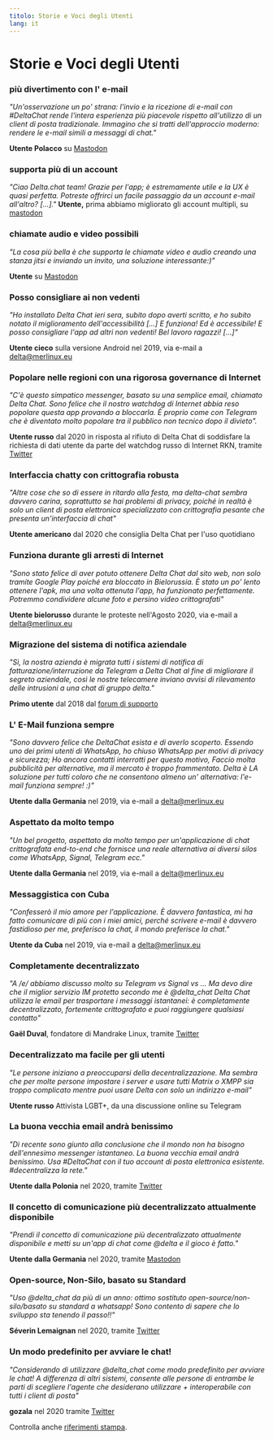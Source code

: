 ```yaml
---
titolo: Storie e Voci degli Utenti
lang: it
---
```


# Storie e Voci degli Utenti

### più divertimento con l' e-mail

_"Un'osservazione un po' strana: l'invio e la ricezione di e-mail con #DeltaChat rende l'intera esperienza più piacevole rispetto all'utilizzo di un client di posta tradizionale. Immagino che si tratti dell'approccio moderno: rendere le e-mail simili a messaggi di chat."_

**Utente Polacco** su [Mastodon](https://101010.pl/@michal/107107322703871076)

### supporta più di un account

_"Ciao Delta.chat team! Grazie per l'app; è estremamente utile e la UX è quasi perfetta. Potreste offrirci un facile passaggio da un account e-mail all'altro? [...]."_
**Utente,** prima abbiamo migliorato gli account multipli, su [mastodon](https://oc.todon.fr/@borispaing/106607795144753681)

### chiamate audio e video possibili

_"La cosa più bella è che supporta le chiamate video e audio creando una stanza jitsi e inviando un invito, una soluzione interessante:)"_

**Utente** su [Mastodon](https://masto.1146.nohost.me/@lps/106303722917783273)

### Posso consigliare ai non vedenti

_"Ho installato Delta Chat ieri sera, subito dopo averti scritto,
e ho subito notato il miglioramento dell'accessibilità [...]
E funziona! Ed è accessibile! E posso consigliare l'app ad altri non vedenti!
Bel lavoro ragazzi! [...]"_

**Utente cieco** sulla versione Android nel 2019, via e-mail a delta@merlinux.eu

### Popolare nelle regioni con una rigorosa governance di Internet

_"C'è questo simpatico messenger, basato su una semplice email, chiamato Delta Chat. Sono felice che il nostro watchdog di Internet abbia reso popolare questa app provando a bloccarla. È proprio come con Telegram che è diventato molto popolare tra il pubblico non tecnico dopo il divieto"._

**Utente russo** dal 2020 in risposta al rifiuto di Delta Chat di soddisfare la richiesta di dati utente da parte del watchdog russo di Internet RKN, tramite [Twitter](https://twitter.com/Alex0s/status/1256841124427313153)

### Interfaccia chatty con crittografia robusta

_"Altre cose che so di essere in ritardo alla festa, ma delta-chat sembra davvero carina, soprattutto se hai problemi di privacy, poiché in realtà è solo un client di posta elettronica specializzato con crittografia pesante che presenta un'interfaccia di chat"_

**Utente americano** dal 2020 che consiglia Delta Chat per l'uso quotidiano

### Funziona durante gli arresti di Internet

_"Sono stato felice di aver potuto ottenere Delta Chat dal sito web, non solo tramite Google Play poiché era bloccato in Bielorussia. È stato un po' lento ottenere l'apk, ma una volta ottenuta l'app, ha funzionato perfettamente. Potremmo condividere alcune foto e persino video crittografati"_

**Utente bielorusso** durante le proteste nell'Agosto 2020, via e-mail a delta@merlinux.eu

### Migrazione del sistema di notifica aziendale

_"Sì, la nostra azienda è migrata
tutti i sistemi di notifica di fatturazione/interruzione
da Telegram a Delta Chat
al fine di migliorare il segreto aziendale,
così le nostre telecamere inviano avvisi di rilevamento delle intrusioni
a una chat di gruppo delta."_

**Primo utente** dal 2018 dal [forum di supporto](https://support.delta.chat/t/clear-chat-function/163/8)


### L' E-Mail funziona sempre

_"Sono davvero felice che DeltaChat esista e di averlo scoperto.
Essendo uno dei primi utenti di WhatsApp, ho chiuso WhatsApp per motivi di privacy e sicurezza;
Ho ancora contatti interrotti per questo motivo,
Faccio molta pubblicità per alternative, ma il mercato è troppo frammentato.
Delta è LA soluzione per tutti coloro che ne consentono almeno un'
alternativa: l'e-mail funziona sempre! :)"_

**Utente dalla Germania** nel 2019, via e-mail a delta@merlinux.eu


### Aspettato da molto tempo

_"Un bel progetto, aspettato da molto tempo
per un'applicazione di chat crittografata end-to-end che fornisce una reale alternativa ai
diversi silos come WhatsApp, Signal, Telegram ecc."_

**Utente dalla Germania** nel 2019, via e-mail a delta@merlinux.eu


### Messaggistica con Cuba

_"Confesserò il mio amore per l'applicazione.
È davvero fantastica, mi ha fatto comunicare di più con i miei amici,
perché scrivere e-mail è davvero fastidioso per me, preferisco la chat, il mondo preferisce la chat."_

**Utente da Cuba** nel 2019, via e-mail a delta@merlinux.eu


### Completamente decentralizzato

_"A /e/ abbiamo discusso molto su Telegram vs Signal vs ...
Ma devo dire che il miglior servizio IM protetto secondo me è @delta_chat
Delta Chat utilizza le email per trasportare i messaggi istantanei:
è completamente decentralizzato, fortemente crittografato e puoi raggiungere qualsiasi contatto"_

**Gaël Duval**, fondatore di Mandrake Linux, tramite [Twitter](https://twitter.com/gael_duval/status/1122906779002777600)

### Decentralizzato ma facile per gli utenti

_"Le persone iniziano a preoccuparsi della decentralizzazione. Ma sembra che per molte persone impostare i server e usare tutti Matrix o XMPP sia troppo complicato mentre puoi usare Delta con solo un indirizzo e-mail"_

**Utente russo** Attivista LGBT+, da una discussione online su Telegram

### La buona vecchia email andrà benissimo

_"Di recente sono giunto alla conclusione
che il mondo non ha bisogno dell'ennesimo messenger istantaneo.
La buona vecchia email andrà benissimo.
Usa #DeltaChat con il tuo account di posta elettronica esistente. #decentralizza la rete."_

**Utente dalla Polonia** nel 2020, tramite [Twitter](https://twitter.com/MichalNarecki/status/1280820973902745600)


### Il concetto di comunicazione più decentralizzato attualmente disponibile

_"Prendi il concetto di comunicazione più decentralizzato attualmente disponibile
e metti su un'app di chat come @delta e il gioco è fatto."_

**Utente dalla Germania** nel 2020, tramite [Mastodon](https://mastodon.bayern/@binaryflo85/103273050438673883)


### Open-source, Non-Silo, basato su Standard

_"Uso @delta_chat da più di un anno:
ottimo sostituto open-source/non-silo/basato su standard a whatsapp!
Sono contento di sapere che lo sviluppo sta tenendo il passo!!"_

**Séverin Lemaignan** nel 2020, tramite [Twitter](https://twitter.com/skadge/status/1276515066393878529)


### Un modo predefinito per avviare le chat!

_"Considerando di utilizzare @delta_chat come modo predefinito per avviare le chat!
A differenza di altri sistemi, consente alle persone di entrambe le parti di scegliere l'agente che desiderano utilizzare +
interoperabile con tutti i client di posta"_

**gozala** nel 2020 tramite [Twitter](https://twitter.com/gozala/status/1281346020664729600)


Controlla anche [riferimenti stampa](references).
